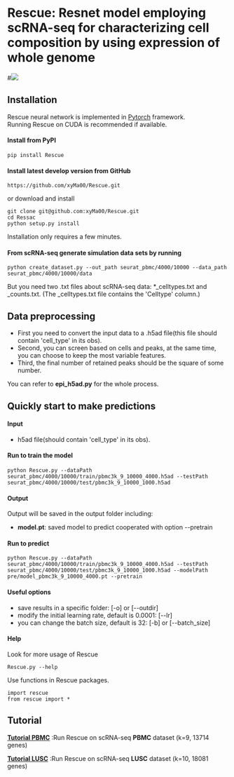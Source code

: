 # Rescue: Resnet model employing scRNA-seq for characterizing cell composition by using expression of whole genome

#![](https://github.com/xyMa00/Rescue/wiki/png/Rescue_model.png)


## Installation  

Rescue neural network is implemented in [Pytorch](https://pytorch.org/) framework.  
Running Rescue on CUDA is recommended if available.   

#### Install from PyPI

    pip install Rescue

#### Install latest develop version from GitHub
    https://github.com/xyMa00/Rescue.git
or download and install

	git clone git@github.com:xyMa00/Rescue.git
	cd Ressac
	python setup.py install
    
Installation only requires a few minutes. 

 #### From scRNA-seq generate simulation data sets by running 

    python create_dataset.py --out_path seurat_pbmc/4000/10000 --data_path seurat_pbmc/4000/10000/data
But you need two .txt files about scRNA-seq data: *_celltypes.txt and _counts.txt.
(The _celltypes.txt file contains the 'Celltype' column.)



## Data preprocessing
* First you need to convert the input data to a .h5ad file(this file should contain 'cell_type' in its obs).
* Second, you can screen based on cells and peaks, at the same time, you can choose to keep the most variable features.
* Third, the final number of retained peaks should be the square of some number.

You can refer to **epi_h5ad.py** for the whole process.


## Quickly start to make predictions

#### Input
* h5ad file(should contain 'cell_type' in its obs).

#### Run to train the model

    python Rescue.py --dataPath seurat_pbmc/4000/10000/train/pbmc3k_9_10000_4000.h5ad --testPath seurat_pbmc/4000/10000/test/pbmc3k_9_10000_1000.h5ad

#### Output
Output will be saved in the output folder including:
* **model.pt**:  saved model to predict cooperated with option --pretrain


#### Run to predict

    python Rescue.py --dataPath seurat_pbmc/4000/10000/train/pbmc3k_9_10000_4000.h5ad --testPath seurat_pbmc/4000/10000/test/pbmc3k_9_10000_1000.h5ad --modelPath pre/model_pbmc3k_9_10000_4000.pt --pretrain



#### Useful options  
* save results in a specific folder: [-o] or [--outdir] 
* modify the initial learning rate, default is 0.0001: [--lr]  
* you can change the batch size, default is 32: [-b] or [--batch_size] 


#### Help
Look for more usage of Rescue 

	Rescue.py --help 

Use functions in Rescue packages.

	import rescue
	from rescue import *

## Tutorial
**[Tutorial PBMC](https://github.com/xyMa00/Rescue/wiki/PBMC)**   :Run Rescue on scRNA-seq **PBMC** dataset (k=9, 13714 genes)


**[Tutorial LUSC](https://github.com/xyMa00/Rescue/wiki/LUSC)**   :Run Rescue on scRNA-seq **LUSC** dataset (k=10, 18081 genes)
